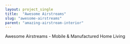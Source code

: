 ```yaml
---
layout: project_single
title:  "Awesome Airstreams"
slug: "awesome-airstreams"
parent: "amazing-airstream-interior"
---
```

Awesome Airstreams - Mobile & Manufactured Home Living